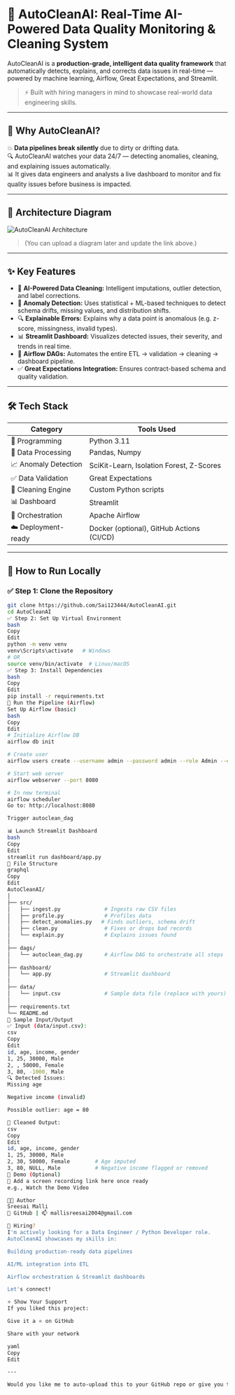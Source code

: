 # 🚀 AutoCleanAI: Real-Time AI-Powered Data Quality Monitoring & Cleaning System

AutoCleanAI is a **production-grade, intelligent data quality framework** that automatically detects, explains, and corrects data issues in real-time — powered by machine learning, Airflow, Great Expectations, and Streamlit.

> ⚡ Built with hiring managers in mind to showcase real-world data engineering skills.

---

## 📌 Why AutoCleanAI?

💥 **Data pipelines break silently** due to dirty or drifting data.  
🔍 AutoCleanAI watches your data 24/7 — detecting anomalies, cleaning, and explaining issues automatically.  
📊 It gives data engineers and analysts a live dashboard to monitor and fix quality issues before business is impacted.

---

## 🧠 Architecture Diagram

![AutoCleanAI Architecture](https://github.com/Sai123444/AutoCleanAI/assets/YOUR_IMAGE_ID_HERE/architecture.png)

> (You can upload a diagram later and update the link above.)

---

## ✨ Key Features

- 🧼 **AI-Powered Data Cleaning:** Intelligent imputations, outlier detection, and label corrections.
- 🚨 **Anomaly Detection:** Uses statistical + ML-based techniques to detect schema drifts, missing values, and distribution shifts.
- 🔍 **Explainable Errors:** Explains why a data point is anomalous (e.g. z-score, missingness, invalid types).
- 📊 **Streamlit Dashboard:** Visualizes detected issues, their severity, and trends in real time.
- 🔁 **Airflow DAGs:** Automates the entire ETL → validation → cleaning → dashboard pipeline.
- ✅ **Great Expectations Integration:** Ensures contract-based schema and quality validation.

---

## 🛠 Tech Stack

| Category            | Tools Used                                  |
|---------------------|----------------------------------------------|
| 🐍 Programming       | Python 3.11                                  |
| 💾 Data Processing   | Pandas, Numpy                                |
| 📈 Anomaly Detection | SciKit-Learn, Isolation Forest, Z-Scores     |
| ✅ Data Validation   | Great Expectations                           |
| 🧹 Cleaning Engine   | Custom Python scripts                        |
| 📊 Dashboard         | Streamlit                                    |
| 🔄 Orchestration     | Apache Airflow                               |
| ☁️ Deployment-ready  | Docker (optional), GitHub Actions (CI/CD)    |

---

## 🧪 How to Run Locally

### ✅ Step 1: Clone the Repository

```bash
git clone https://github.com/Sai123444/AutoCleanAI.git
cd AutoCleanAI
✅ Step 2: Set Up Virtual Environment
bash
Copy
Edit
python -m venv venv
venv\Scripts\activate   # Windows
# OR
source venv/bin/activate  # Linux/macOS
✅ Step 3: Install Dependencies
bash
Copy
Edit
pip install -r requirements.txt
🔄 Run the Pipeline (Airflow)
Set Up Airflow (basic)
bash
Copy
Edit
# Initialize Airflow DB
airflow db init

# Create user
airflow users create --username admin --password admin --role Admin --email admin@example.com --firstname Admin --lastname User

# Start web server
airflow webserver --port 8080

# In new terminal
airflow scheduler
Go to: http://localhost:8080

Trigger autoclean_dag

📊 Launch Streamlit Dashboard
bash
Copy
Edit
streamlit run dashboard/app.py
📁 File Structure
graphql
Copy
Edit
AutoCleanAI/
│
├── src/
│   ├── ingest.py              # Ingests raw CSV files
│   ├── profile.py             # Profiles data
│   ├── detect_anomalies.py   # Finds outliers, schema drift
│   ├── clean.py               # Fixes or drops bad records
│   └── explain.py             # Explains issues found
│
├── dags/
│   └── autoclean_dag.py       # Airflow DAG to orchestrate all steps
│
├── dashboard/
│   └── app.py                 # Streamlit dashboard
│
├── data/
│   └── input.csv              # Sample data file (replace with yours)
│
├── requirements.txt
└── README.md
🧾 Sample Input/Output
✅ Input (data/input.csv):
csv
Copy
Edit
id, age, income, gender
1, 25, 30000, Male
2, , 50000, Female
3, 80, -1000, Male
🔍 Detected Issues:
Missing age

Negative income (invalid)

Possible outlier: age = 80

🧼 Cleaned Output:
csv
Copy
Edit
id, age, income, gender
1, 25, 30000, Male
2, 30, 50000, Female        # Age imputed
3, 80, NULL, Male           # Negative income flagged or removed
🎥 Demo (Optional)
🔗 Add a screen recording link here once ready
e.g., Watch the Demo Video

👨‍💻 Author
Sreesai Malli
🔗 GitHub | 📫 mallisreesai2004@gmail.com

📢 Hiring?
I'm actively looking for a Data Engineer / Python Developer role.
AutoCleanAI showcases my skills in:

Building production-ready data pipelines

AI/ML integration into ETL

Airflow orchestration & Streamlit dashboards

Let's connect!

⭐ Show Your Support
If you liked this project:

Give it a ⭐ on GitHub

Share with your network

yaml
Copy
Edit

---

Would you like me to auto-upload this to your GitHub repo or give you the `.md` file to copy manually?
